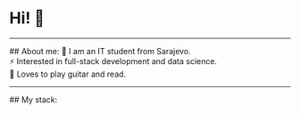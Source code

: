 # Hi! 👋
<hr/>
## About me:
💬 I am an IT student from Sarajevo. <br>
⚡ Interested in full-stack development and data science. <br>
👯 Loves to play guitar and read. <br>
<hr>
## My stack:



<!--
**charovatzbassar/charovatzbassar** is a ✨ _special_ ✨ repository because its `README.md` (this file) appears on your GitHub profile.

Here are some ideas to get you started:

- 🔭 I’m currently working on ...
- 🌱 I’m currently learning ...
- 👯 I’m looking to collaborate on ...
- 🤔 I’m looking for help with ...
- 💬 Ask me about ...
- 📫 How to reach me: ...
- 😄 Pronouns: ...
- ⚡ Fun fact: ...
-->
